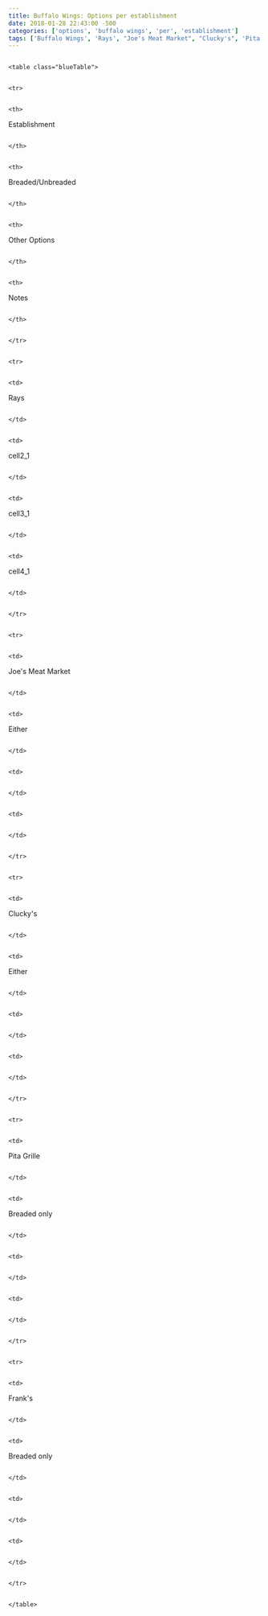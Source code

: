 ```yaml
---
title: Buffalo Wings: Options per establishment
date: 2018-01-28 22:43:00 -500
categories: ['options', 'buffalo wings', 'per', 'establishment']
tags: ['Buffalo Wings', 'Rays', "Joe's Meat Market", "Clucky's", 'Pita Grille', "Frank's", 'Breaded/Unbreaded', 'cell2_1', 'cell3_1', 'cell4_1', 'Either', 'Breaded only', 'Either', 'Breaded only']
---
```


```{=html}
<table class="blueTable">
```
```{=html}
<tr>
```
```{=html}
<th>
```
Establishment

```{=html}
</th>
```
```{=html}
<th>
```
Breaded/Unbreaded

```{=html}
</th>
```
```{=html}
<th>
```
Other Options

```{=html}
</th>
```
```{=html}
<th>
```
Notes

```{=html}
</th>
```
```{=html}
</tr>
```
```{=html}
<tr>
```
```{=html}
<td>
```
Rays

```{=html}
</td>
```
```{=html}
<td>
```
cell2_1

```{=html}
</td>
```
```{=html}
<td>
```
cell3_1

```{=html}
</td>
```
```{=html}
<td>
```
cell4_1

```{=html}
</td>
```
```{=html}
</tr>
```
```{=html}
<tr>
```
```{=html}
<td>
```
Joe\'s Meat Market

```{=html}
</td>
```
```{=html}
<td>
```
Either

```{=html}
</td>
```
```{=html}
<td>
```
```{=html}
</td>
```
```{=html}
<td>
```
```{=html}
</td>
```
```{=html}
</tr>
```
```{=html}
<tr>
```
```{=html}
<td>
```
Clucky\'s

```{=html}
</td>
```
```{=html}
<td>
```
Either

```{=html}
</td>
```
```{=html}
<td>
```
```{=html}
</td>
```
```{=html}
<td>
```
```{=html}
</td>
```
```{=html}
</tr>
```
```{=html}
<tr>
```
```{=html}
<td>
```
Pita Grille

```{=html}
</td>
```
```{=html}
<td>
```
Breaded only

```{=html}
</td>
```
```{=html}
<td>
```
```{=html}
</td>
```
```{=html}
<td>
```
```{=html}
</td>
```
```{=html}
</tr>
```
```{=html}
<tr>
```
```{=html}
<td>
```
Frank\'s

```{=html}
</td>
```
```{=html}
<td>
```
Breaded only

```{=html}
</td>
```
```{=html}
<td>
```
```{=html}
</td>
```
```{=html}
<td>
```
```{=html}
</td>
```
```{=html}
</tr>
```
```{=html}
</table>
```
